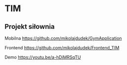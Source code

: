 # TIM
Projekt siłownia
--------------------------------------------------------
Mobilna
https://github.com/mikolajdudek/GymApplication

Frontend
https://github.com/mikolajdudek/Frontend_TIM

Demo
https://youtu.be/a-hDiMRSqTU
